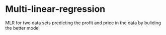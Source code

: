 # Multi-linear-regression
MLR for two data sets predicting the profit and price in the data by buliding the better model
